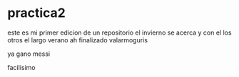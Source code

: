 # practica2
este es mi primer edicion de un repositorio 
el invierno se acerca
y con el los otros
el largo verano ah finalizado 
valarmoguris

ya gano messi

facilisimo
